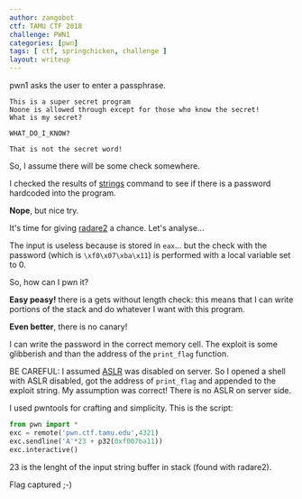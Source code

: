 ```yaml
---
author: zangobot
ctf: TAMU CTF 2018
challenge: PWN1
categories: [pwn]
tags: [ ctf, springchicken, challenge ]
layout: writeup
---
```

pwn1 asks the user to enter a passphrase.

```
This is a super secret program
Noone is allowed through except for those who know the secret!
What is my secret?

WHAT_DO_I_KNOW?

That is not the secret word!
```
So, I assume there will be some check somewhere.

I checked the results of [strings](https://man.cx/strings(1)) command to see if there is a password hardcoded into the program.

**Nope**, but nice try.

It's time for giving [radare2](https://rada.re/r/) a chance. Let's analyse...

The input is useless because is stored in `eax`... but the check with the password (which is `\xf0\x07\xba\x11`) is performed with a local variable set to 0.

So, how can I pwn it?

**Easy peasy!** there is a gets without length check: this means that I can write portions of the stack and do whatever I want with this program.

**Even better**, there is no canary!

I can write the password in the correct memory cell.
The exploit is some glibberish and than the address of the `print_flag` function.

BE CAREFUL: I assumed [ASLR](https://en.wikipedia.org/wiki/Address_space_layout_randomization) was disabled on server.
So I opened a shell with ASLR disabled, got the address of `print_flag` and appended to the exploit string.
My assumption was correct! There is no ASLR on server side.

I used pwntools for crafting and simplicity. This is the script:

```python
from pwn import *
exc = remote('pwn.ctf.tamu.edu',4321)
exc.sendline('A'*23 + p32(0xf007ba11))
exc.interactive()
```

23 is the lenght of the input string buffer in stack (found with radare2).

Flag captured ;-)
